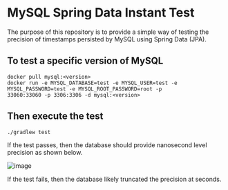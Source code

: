 # MySQL Spring Data Instant Test

The purpose of this repository is to provide a simple way of testing the precision of timestamps persisted
by MySQL using Spring Data (JPA).

## To test a specific version of MySQL
```
docker pull mysql:<version>
docker run -e MYSQL_DATABASE=test -e MYSQL_USER=test -e MYSQL_PASSWORD=test -e MYSQL_ROOT_PASSWORD=root -p 
33060:33060 -p 3306:3306 -d mysql:<version>
```

## Then execute the test
`./gradlew test`

If the test passes, then the database should provide nanosecond level precision as shown below.

![image](https://user-images.githubusercontent.com/10728023/58874326-840a6180-8696-11e9-98ae-a234e26e914c.png)

If the test fails, then the database likely truncated the precision at seconds.